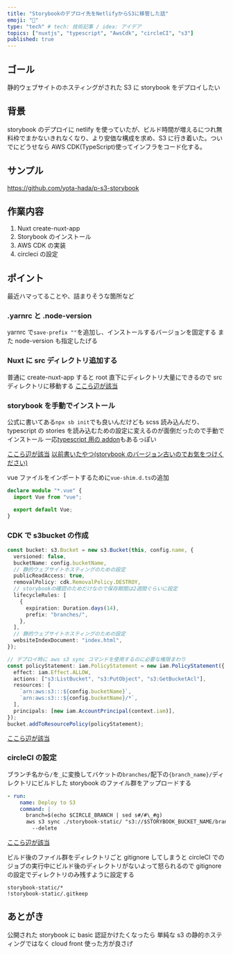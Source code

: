 ```yaml
---
title: "Storybookのデプロイ先をNetlifyからS3に移管した話"
emoji: "🤠"
type: "tech" # tech: 技術記事 / idea: アイデア
topics: ["nuxtjs", "typescript", "AwsCdk", "circleCI", "s3"]
published: true
---
```


## ゴール

静的ウェブサイトのホスティングがされた S3 に storybook をデプロイしたい

## 背景

storybook のデプロイに netlify を使っていたが、ビルド時間が増えるにつれ無料枠でまかないきれなくなり、より安価な構成を求め、S3 に行き着いた。ついでにどうせなら AWS CDK(TypeScript)使ってインフラをコード化する。

## サンプル

https://github.com/yota-hada/p-s3-storybook

## 作業内容

1. Nuxt create-nuxt-app
2. Storybook のインストール
3. AWS CDK の実装
4. circleci の設定

## ポイント

最近ハマってることや、詰まりそうな箇所など

### .yarnrc と .node-version

yarnrc で`save-prefix ""`を追加し、インストールするバージョンを固定する
また node-version も指定したげる

### Nuxt に src ディレクトリ追加する

普通に create-nuxt-app すると root 直下にディレクトリ大量にできるので src ディレクトリに移動する
[ここら辺が該当](https://github.com/yota-hada/p-s3-storybook/commit/38c331f73c0b8ce8b5c60ee8f76d7c2852040112)

### storybook を手動でインストール

公式に書いてある`npx sb init`でも良いんだけども scss 読み込んだり、typescript の stories を読み込むための設定に変えるのが面倒だったので手動でインストール
一応[typescript 用の addon](https://github.com/storybookjs/presets/blob/master/examples/ts-vue/.storybook/main.ts)もあるっぽい

[ここら辺が該当](https://github.com/yota-hada/p-s3-storybook/commit/4706b246a263f994843a22dc5d6c462dab7a1db5)
[以前書いたやつ(storybook のバージョン古いのでお気をつけください)](https://qiita.com/yotahada-nus3/items/e19581986eb8aeeddae1#storybook-%E3%81%AE%E3%82%A4%E3%83%B3%E3%82%B9%E3%83%88%E3%83%BC%E3%83%AB)

vue ファイルをインポートするために`vue-shim.d.ts`の追加

```typescript
declare module "*.vue" {
  import Vue from "vue";

  export default Vue;
}
```

### CDK で s3bucket の作成

```typescript:cdk-stack.ts
const bucket: s3.Bucket = new s3.Bucket(this, config.name, {
  versioned: false,
  bucketName: config.bucketName,
  // 静的ウェブサイトホスティングのための設定
  publicReadAccess: true,
  removalPolicy: cdk.RemovalPolicy.DESTROY,
  // storybookの確認のためだけなので保存期間は2週間ぐらいに設定
  lifecycleRules: [
    {
      expiration: Duration.days(14),
      prefix: "branches/",
    },
  ],
  // 静的ウェブサイトホスティングのための設定
  websiteIndexDocument: "index.html",
});

// デプロイ時に aws s3 sync コマンドを使用するのに必要な権限まわり
const policyStatement: iam.PolicyStatement = new iam.PolicyStatement({
  effect: iam.Effect.ALLOW,
  actions: ["s3:ListBucket", "s3:PutObject", "s3:GetBucketAcl"],
  resources: [
    `arn:aws:s3:::${config.bucketName}`,
    `arn:aws:s3:::${config.bucketName}/*`,
  ],
  principals: [new iam.AccountPrincipal(context.iam)],
});
bucket.addToResourcePolicy(policyStatement);
```

[ここら辺が該当](https://github.com/yota-hada/p-s3-storybook/commit/eb82de80fa3f9f7ad4dc5ca3be4ed52b2005b78f)

### circleCI の設定

ブランチ名から`/`を`_`に変換してバケットの`branches/`配下の`{branch_name}/`ディレクトリにビルドした storybook のファイル群をアップロードする

```yaml
- run:
    name: Deploy to S3
    command: |
      branch=$(echo $CIRCLE_BRANCH | sed s#/#\_#g)
      aws s3 sync ./storybook-static/ "s3://$STORYBOOK_BUCKET_NAME/branches/$branch" \
        --delete
```

[ここら辺が該当](https://github.com/yota-hada/p-s3-storybook/commit/64cdf25a17bc7fa917031326a5661965dfefdecb)

ビルド後のファイル群をディレクトリごと gitignore してしまうと circleCI でのジョブの実行中にビルド後のディレクトリがないよって怒られるので gitignore の設定でディレクトリのみ残すように設定する

```
storybook-static/*
!storybook-static/.gitkeep
```

## あとがき

公開された storybook に basic 認証かけたくなったら
単純な s3 の静的ホスティングではなく cloud front 使った方が良さげ
